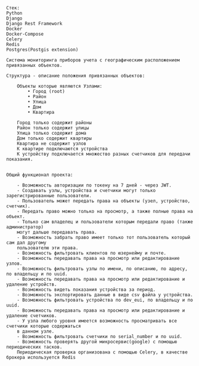     Стек: 
    Python 
    Django 
    Django Rest Framework 
    Docker 
    Docker-Compose 
    Celery 
    Redis
    Postgres(Postgis extension)
    
    Система мониторинга приборов учета с географическим расположением привязанных объектов.

    Структура - описание положения привязанных объектов:

        Объекты которые являются Узлами:
            • Город (root)
            • Район
            • Улица
            • Дом
            • Квартира

        Город только содержит районы
        Район только содержит улицы
        Улица только содержит дома 
        Дом только содержит квартиры
        Квартира не содержит узлов
        К квартире подключаются устройства
        К устройству подключается множество разных счетчиков для передачи показания.
        
        
    Общий функционал проекта:

        - Возможность авторизации по токену на 7 дней - через JWT.
        - Создавать узлы, устройства и счетчики могут только зарегистрированные пользователи.
        - Пользователь может передать права на объекты (узел, устройство, счетчик).
        - Передать право можно только на просмотр, а также полные права на объект.
        - Только сам владелец и пользователи которым передали право (также администратор) 
        могут дальше передавать права.
        - Возможность забрать право имеет только тот пользователь который сам дал другому 
        пользователю эти права.
        - Возможность фильтровать клиентов по юзернейму и почте.
        - Возможность передавать права на просмотр или редактирование узлов.
        - Возможность фильтровать узлы по имени, по описанию, по адресу, по владельцу и по uuid.
        - Возможность передавать права на просмотр или редактирование и удаление устройств.
        - Возможность видеть показания устройства за период.
        - Возможность экспортировать данные в виде csv файла у устройства.
        - Возможность фильтровать устройства по dev_eui, по владельцу и по uuid.
        - Возможность передавать права на просмотр или редактирование и удаление счетчиков.
        - У узла любого уровня имеется возможность просматривать все счетчики которые содержаться 
        в данном узле.
        - Возможность фильтровать счетчики по serial_number и по uuid.
        - Возможность проверять другой микросервис(google) с помощью периодических тасков. 
        Периодическая проверка организована с помощью Сelery, в качестве брокера используется Redis




